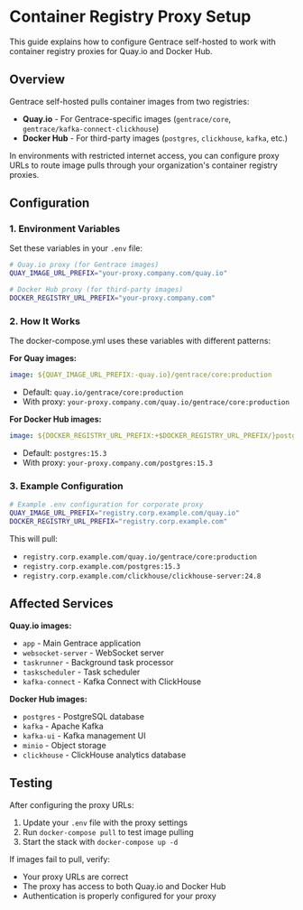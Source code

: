 # Container Registry Proxy Setup

This guide explains how to configure Gentrace self-hosted to work with container registry proxies for Quay.io and Docker Hub.

## Overview

Gentrace self-hosted pulls container images from two registries:
- **Quay.io** - For Gentrace-specific images (`gentrace/core`, `gentrace/kafka-connect-clickhouse`)
- **Docker Hub** - For third-party images (`postgres`, `clickhouse`, `kafka`, etc.)

In environments with restricted internet access, you can configure proxy URLs to route image pulls through your organization's container registry proxies.

## Configuration

### 1. Environment Variables

Set these variables in your `.env` file:

```bash
# Quay.io proxy (for Gentrace images)
QUAY_IMAGE_URL_PREFIX="your-proxy.company.com/quay.io"

# Docker Hub proxy (for third-party images)  
DOCKER_REGISTRY_URL_PREFIX="your-proxy.company.com"
```

### 2. How It Works

The docker-compose.yml uses these variables with different patterns:

**For Quay images:**
```yaml
image: ${QUAY_IMAGE_URL_PREFIX:-quay.io}/gentrace/core:production
```
- Default: `quay.io/gentrace/core:production`
- With proxy: `your-proxy.company.com/quay.io/gentrace/core:production`

**For Docker Hub images:**
```yaml
image: ${DOCKER_REGISTRY_URL_PREFIX:+$DOCKER_REGISTRY_URL_PREFIX/}postgres:15.3
```
- Default: `postgres:15.3`
- With proxy: `your-proxy.company.com/postgres:15.3`

### 3. Example Configuration

```bash
# Example .env configuration for corporate proxy
QUAY_IMAGE_URL_PREFIX="registry.corp.example.com/quay.io"
DOCKER_REGISTRY_URL_PREFIX="registry.corp.example.com"
```

This will pull:
- `registry.corp.example.com/quay.io/gentrace/core:production`
- `registry.corp.example.com/postgres:15.3`
- `registry.corp.example.com/clickhouse/clickhouse-server:24.8`

## Affected Services

**Quay.io images:**
- `app` - Main Gentrace application
- `websocket-server` - WebSocket server
- `taskrunner` - Background task processor
- `taskscheduler` - Task scheduler
- `kafka-connect` - Kafka Connect with ClickHouse

**Docker Hub images:**
- `postgres` - PostgreSQL database
- `kafka` - Apache Kafka
- `kafka-ui` - Kafka management UI
- `minio` - Object storage
- `clickhouse` - ClickHouse analytics database

## Testing

After configuring the proxy URLs:

1. Update your `.env` file with the proxy settings
2. Run `docker-compose pull` to test image pulling
3. Start the stack with `docker-compose up -d`

If images fail to pull, verify:
- Your proxy URLs are correct
- The proxy has access to both Quay.io and Docker Hub
- Authentication is properly configured for your proxy

